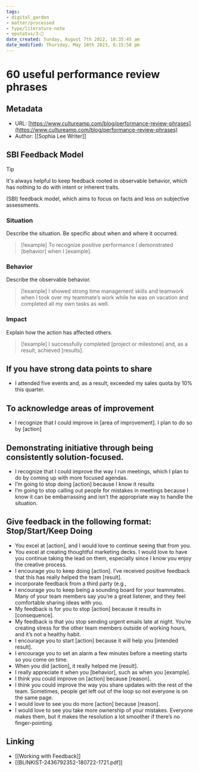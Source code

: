 ```yaml
---
tags:
- digital_garden
- matter/processed
- type/literature-note
- epstatus/3-🌳
date_created: Sunday, August 7th 2022, 10:35:45 am
date_modified: Thursday, May 18th 2023, 6:15:58 pm
---
```

# 60 useful performance review phrases
## Metadata
* URL: [https://www.cultureamp.com/blog/performance-review-phrases](https://www.cultureamp.com/blog/performance-review-phrases)
* Author: [[Sophia Lee Writer]]

## SBI Feedback Model
> [!tip]
> It's always helpful to keep feedback rooted in observable behavior, which has nothing to do with intent or inherent traits.
> 

(SBI) feedback model, which aims to focus on facts and less on subjective assessments.
### Situation
Describe the situation. Be specific about when and where it occurred. 

> [!example]
> To recognize positive performance I demonstrated [behavior] when I [example].


### Behavior
Describe the observable behavior. 

> [!example]
> I showed strong time management skills and teamwork when I took over my teammate’s work while he was on vacation and completed all my own tasks as well.


### Impact
Explain how the action has affected others.

> [!example]
> I successfully completed [project or milestone] ﻿and, as a result, achieved [results].


## If you have strong data points to share
* I attended five events and, as a result, exceeded my sales quota by 10% this quarter.

## To acknowledge areas of improvement
* I recognize that I could improve in [area of improvement]. I plan to do so by [action]

## Demonstrating initiative through being consistently solution-focused.
* I recognize that I could improve the way I run meetings, which I plan to do by coming up with more focused agendas.
* I’m going to stop doing [action] because I know it results
* I’m going to stop calling out people for mistakes in meetings because I know it can be embarrassing and isn’t the appropriate way to handle the situation.

## Give feedback in the following format: Stop/Start/Keep Doing
* You excel at [action], and I would love to continue seeing that from you.
* You excel at creating thoughtful marketing decks. I would love to have you continue taking the lead on them, especially since I know you enjoy the creative process.
* I encourage you to keep doing [action]. I’ve received positive feedback that this has really helped the team [result].
* incorporate feedback from a third party (e.g.,
* I encourage you to keep being a sounding board for your teammates. Many of your team members say you’re a great listener, and they feel comfortable sharing ideas with you.
* My feedback is for you to stop [action] because it results in [consequence].
* My feedback is that you stop sending urgent emails late at night. You’re creating stress for the other team members outside of working hours, and it’s not a healthy habit.
* I encourage you to start [action] because it will help you [intended result].
* I encourage you to set an alarm a few minutes before a meeting starts so you come on time.
* When you did [action], it really helped me [result].
* I really appreciate it when you [behavior], such as when you [example].
* I think you could improve on [action] because [reason].
* I think you could improve the way you share updates with the rest of the team. Sometimes, people get left out of the loop so not everyone is on the same page.
* I would love to see you do more [action] because [reason].
* I would love to see you take more ownership of your mistakes. Everyone makes them, but it makes the resolution a lot smoother if there’s no finger-pointing.

## Linking
+ [[Working with Feedback]]
+ [[BLINKIST-2436792352-180722-1721.pdf]]
